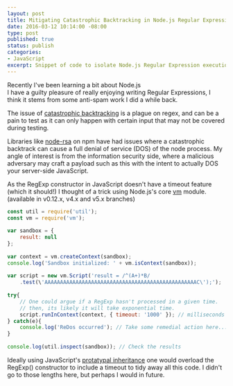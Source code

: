 ```yaml
---
layout: post
title: Mitigating Catastrophic Backtracking in Node.js Regular Expressions
date: 2016-03-12 10:14:00 -08:00
type: post
published: true
status: publish
categories:
- JavaScript
excerpt: Snippet of code to isolate Node.js Regular Expression execution with a timeout.
---
```


Recently I've been learning a bit about Node.js    
I have a guilty pleasure of really enjoying writing Regular Expressions, I think it stems from some anti-spam work I did a while back.    

The issue of <a href="http://www.rexegg.com/regex-explosive-quantifiers.html" target="_blank">catastrophic backtracking</a> is a plague on regex, and can be a pain to test as it can only happen with certain input that may not be covered during testing.

Libraries like [node-rsa](https://github.com/rzcoder/node-rsa/issues/30) on npm have had issues where a catastrophic backtrack can cause a full denial of service (DOS) of the node process. My angle of interest is from the information security side, where a malicious adversary may craft a payload such as this with the intent to actually DOS your server-side JavaScript.

As the RegExp constructor in JavaScript doesn't have a timeout feature (which it should!) I thought of a trick using Node.js's core [vm](https://nodejs.org/api/vm.html) module. (available in v0.12.x, v4.x and v5.x branches)

``` javascript
const util = require('util');
const vm = require('vm');
 
var sandbox = {
    result: null
};
 
var context = vm.createContext(sandbox);
console.log('Sandbox initialized: ' + vm.isContext(sandbox));
 
var script = new vm.Script('result = /^(A+)*B/
    .test(\'AAAAAAAAAAAAAAAAAAAAAAAAAAAAAAAAAAAAAAAAAAAAAAAAAC\');');
 
try{
    // One could argue if a RegExp hasn't processed in a given time.
    // then, its likely it will take exponential time.
    script.runInContext(context, { timeout: '1000' }); // milliseconds
} catch(e){
    console.log('ReDos occurred'); // Take some remedial action here...
}
 
console.log(util.inspect(sandbox)); // Check the results
```

Ideally using JavaScript's [protatypal inheritance](http://javascript.crockford.com/prototypal.html) one would overload the RegExp() constructor to include a timeout to tidy away all this code. I didn't go to those lengths here, but perhaps I would in future.
